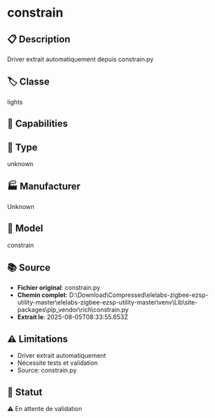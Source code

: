 # constrain

## 📋 Description
Driver extrait automatiquement depuis constrain.py

## 🏷️ Classe
lights

## 🔧 Capabilities


## 📡 Type
unknown

## 🏭 Manufacturer
Unknown

## 📱 Model
constrain

## 📚 Source
- **Fichier original**: constrain.py
- **Chemin complet**: D:\Download\Compressed\elelabs-zigbee-ezsp-utility-master\elelabs-zigbee-ezsp-utility-master\venv\Lib\site-packages\pip\_vendor\rich\constrain.py
- **Extrait le**: 2025-08-05T08:33:55.653Z

## ⚠️ Limitations
- Driver extrait automatiquement
- Nécessite tests et validation
- Source: constrain.py

## 🚀 Statut
⚠️ En attente de validation
